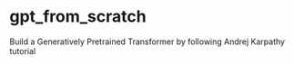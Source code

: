 # gpt_from_scratch
Build a Generatively Pretrained Transformer by following Andrej Karpathy tutorial
